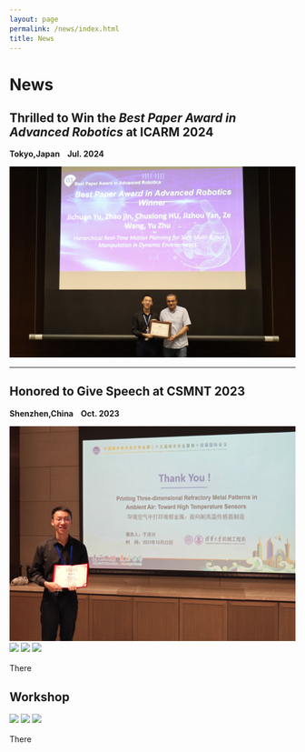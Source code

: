 ```yaml
---
layout: page
permalink: /news/index.html
title: News
---
```


# News

## Thrilled to Win the *Best Paper Award in Advanced Robotics* at ICARM 2024
**Tokyo,Japan &nbsp;&nbsp; Jul. 2024**
<div>
<img src="/images/news/ICARM2024_award.jpg">
</div>

---

## Honored to Give Speech at CSMNT 2023
**Shenzhen,China &nbsp;&nbsp; Oct. 2023**
<div>
<img src="/images/news/CSMNT2023.jpg">
</div>




<div class="third">
<img src="/images/prelection1.JPG">
<img src="/images/speech1.JPG">
<img src="/images/speech3.JPG">
</div>
<br>There


## Workshop

<div class="third">
<img src="/images/prelection1.JPG">
<img src="/images/speech1.JPG">
<img src="/images/speech3.JPG">
</div>
<br>There
